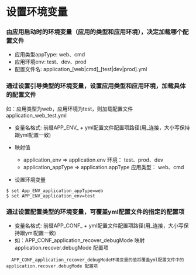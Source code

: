 # 设置环境变量
### 由应用启动时的环境变量（应用的类型和应用环境），决定加载哪个配置文件
- 应用类型appType: web、cmd
- 应用环境env: test、dev、prod
- 配置文件名: application_[web|cmd]_[test|dev|prod].yml

### 通过设置引导类型的环境变量，设置应用类型和应用环境，加载具体的配置文件
如：应用类型为web，应用环境为test，则加载配置文件 application_web_test.yml
  - 变量名格式: 前缀APP_ENV_ + yml配置文件配置项路径(用_连接，大小写保持跟yml配置一致)
  - 映射值
    - application_env => application.env 环境： test、prod、dev
    - application_appType => application.appType 应用类型： web、cmd

  - 设置环境变量
```
$ set App_ENV_application_appType=web
$ set APP_ENV_application_env=test
```
### 通过设置配置类型的环境变量，可覆盖yml配置文件的指定的配置项
- 变量名格式: 前缀APP_CONF_ + yml配置文件配置项路径(用_连接，大小写保持跟yml配置一致)
- 如：APP_CONF_application_recover_debugMode 映射 application.recover.debugMode 配置项
```
  APP_CONF_application_recover_debugMode环境变量的值将覆盖yml配置文件中的 application.recover.debugMode 配置项
```
 